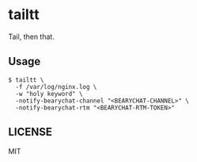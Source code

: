 # tailtt

Tail, then that.

## Usage

```
$ tailtt \
  -f /var/log/nginx.log \
  -w "holy keyword" \
  -notify-bearychat-channel "<BEARYCHAT-CHANNEL>" \
  -notify-bearychat-rtm "<BEARYCHAT-RTM-TOKEN>"
```

## LICENSE

MIT
